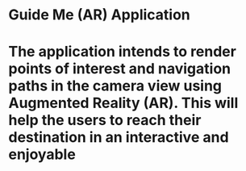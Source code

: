 # Guide Me (AR) Application
# The application intends to render points of interest and navigation paths in the camera view using Augmented Reality (AR). This will help the users to reach their destination in an interactive and enjoyable 

